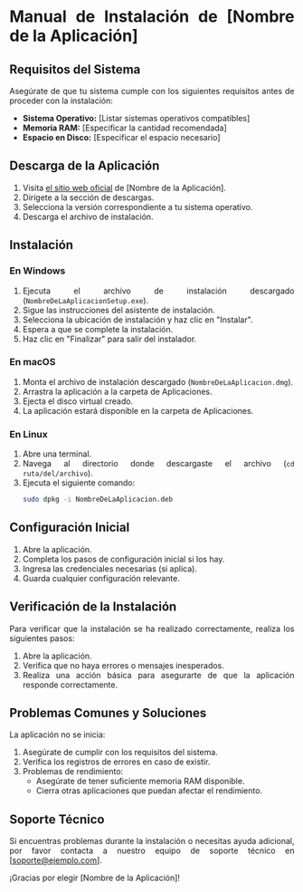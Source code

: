 <div align="justify">

# Manual de Instalación de [Nombre de la Aplicación]

## Requisitos del Sistema

Asegúrate de que tu sistema cumple con los siguientes requisitos antes de proceder con la instalación:

- **Sistema Operativo:** [Listar sistemas operativos compatibles]
- **Memoria RAM:** [Especificar la cantidad recomendada]
- **Espacio en Disco:** [Especificar el espacio necesario]

## Descarga de la Aplicación

1. Visita [el sitio web oficial](https://www.ejemplo.com) de [Nombre de la Aplicación].
2. Dirígete a la sección de descargas.
3. Selecciona la versión correspondiente a tu sistema operativo.
4. Descarga el archivo de instalación.

## Instalación

### En Windows

1. Ejecuta el archivo de instalación descargado (`NombreDeLaAplicacionSetup.exe`).
2. Sigue las instrucciones del asistente de instalación.
3. Selecciona la ubicación de instalación y haz clic en "Instalar".
4. Espera a que se complete la instalación.
5. Haz clic en "Finalizar" para salir del instalador.

### En macOS

1. Monta el archivo de instalación descargado (`NombreDeLaAplicacion.dmg`).
2. Arrastra la aplicación a la carpeta de Aplicaciones.
3. Ejecta el disco virtual creado.
4. La aplicación estará disponible en la carpeta de Aplicaciones.

### En Linux

1. Abre una terminal.
2. Navega al directorio donde descargaste el archivo (`cd ruta/del/archivo`).
3. Ejecuta el siguiente comando:
   ```bash
   sudo dpkg -i NombreDeLaAplicacion.deb

## Configuración Inicial

1. Abre la aplicación.
2. Completa los pasos de configuración inicial si los hay.
3. Ingresa las credenciales necesarias (si aplica).
4. Guarda cualquier configuración relevante.

## Verificación de la Instalación

Para verificar que la instalación se ha realizado correctamente, realiza los siguientes pasos:
1. Abre la aplicación.
2. Verifica que no haya errores o mensajes inesperados.
3. Realiza una acción básica para asegurarte de que la aplicación responde correctamente.

## Problemas Comunes y Soluciones

La aplicación no se inicia:
1. Asegúrate de cumplir con los requisitos del sistema.
2. Verifica los registros de errores en caso de existir.
3. Problemas de rendimiento:
   - Asegúrate de tener suficiente memoria RAM disponible.
   - Cierra otras aplicaciones que puedan afectar el rendimiento.

## Soporte Técnico

Si encuentras problemas durante la instalación o necesitas ayuda adicional, por favor contacta a nuestro equipo de soporte técnico en [soporte@ejemplo.com].

¡Gracias por elegir [Nombre de la Aplicación]!
</div>